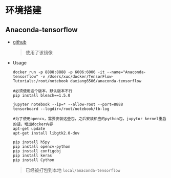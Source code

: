 # 环境搭建
## Anaconda-tensorflow
* [github](https://github.com/daxiang6506/tensorflow/tree/master/Anaconda-tensorflow)
  >使用了该镜像
* Usage
  ```
  docker run -p 8888:8888 -p 6006:6006 -it --name="Anaconda-tensorflow" -v /Users/xuc/docker/TensorFlow-Tutorials:/root/notebook daxiang6506/anaconda-tensorflow

  #必须使用这个版本，默认版本不行
  pip install bleach==1.5.0
  
  jupyter notebook --ip=* --allow-root --port=8888
  tensorboard --logdir=/root/notebook/tb-log
  
  #为了使用opencv，需要安装这些包，之后安装相应的python包，jupytor kernel重启的话，增加docker内存
  apt-get update
  apt-get install libgtk2.0-dev
  
  pip install h5py
  pip install opencv-python
  pip install configobj
  pip install keras
  pip install Cython
  ```
  >已经被打包到本地 `local/anaconda-tensorflow`